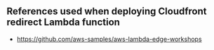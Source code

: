 ## References used when deploying Cloudfront redirect Lambda function

- https://github.com/aws-samples/aws-lambda-edge-workshops
